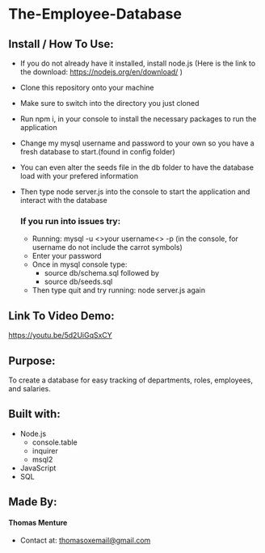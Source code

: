 # The-Employee-Database

## Install / How To Use:
* If you do not already have it installed, install node.js (Here is the link to the download: https://nodejs.org/en/download/ )
* Clone this repository onto your machine
* Make sure to switch into the directory you just cloned
* Run npm i, in your console to install the necessary packages to run the application
* Change my mysql username and password to your own so you have a fresh database to start.(found in config folder)
* You can even alter the seeds file in the db folder to have the database load with your prefered information
* Then type node server.js into the console to start the application and interact with the database

    ### If you run into issues try:
    * Running: mysql -u <>your username<> -p (in the console, for username do not include the carrot symbols)
    * Enter your password
    * Once in mysql console type:
        - source db/schema.sql
        followed by
        - source db/seeds.sql
    * Then type quit and try running: node server.js again

## Link To Video Demo:
https://youtu.be/5d2UiGqSxCY

## Purpose:
To create a database for easy tracking of departments, roles, employees, and salaries.

## Built with:
* Node.js
    - console.table
    - inquirer
    - msql2
* JavaScript
* SQL 

## Made By:
#### Thomas Menture
- Contact at: thomasoxemail@gmail.com